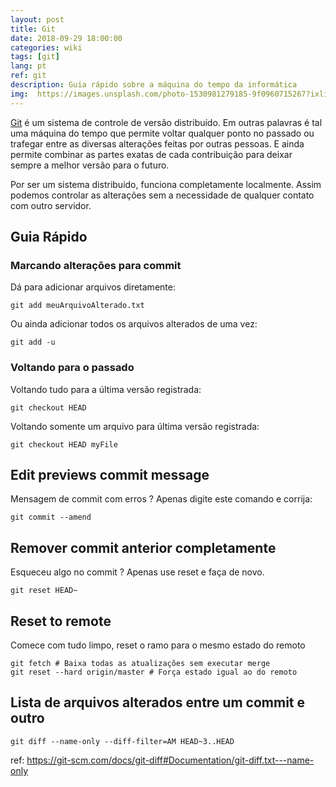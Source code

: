 ```yaml
---
layout: post
title: Git
date: 2018-09-29 18:00:00
categories: wiki
tags: [git]
lang: pt
ref: git
description: Guia rápido sobre a máquina do tempo da informática
img:  https://images.unsplash.com/photo-1530981279185-9f0960715267?ixlib=rb-0.3.5&ixid=eyJhcHBfaWQiOjEyMDd9&s=3e1e6f6a5ab0d2394af4afb7be6ac9ce&auto=format&fit=crop&w=1350&q=80
---
```


[Git](https://git-scm.com) é um sistema de controle de versão distribuído. Em outras palavras é tal uma máquina do tempo que permite voltar qualquer ponto no passado ou trafegar entre as diversas alterações feitas por outras pessoas. E ainda permite combinar as partes exatas de cada contribuição para deixar sempre a melhor versão para o futuro.

Por ser um sistema distribuido, funciona completamente localmente. Assim podemos controlar as alterações sem a necessidade de qualquer contato com outro servidor.

## Guia Rápido

### Marcando alterações para commit

Dá para adicionar arquivos diretamente:
```
git add meuArquivoAlterado.txt
```

Ou ainda adicionar todos os arquivos alterados de uma vez:

```
git add -u
```

### Voltando para o passado

Voltando tudo para a última versão registrada:
```
git checkout HEAD
```

Voltando somente um arquivo para última versão registrada:
```
git checkout HEAD myFile
```

## Edit previews commit message

Mensagem de commit com erros ? Apenas digite este comando e corrija:

```
git commit --amend
```

## Remover commit anterior completamente

Esqueceu algo no commit ? Apenas use reset e faça de novo.

```
git reset HEAD~
```

## Reset to remote

Comece com tudo limpo, reset o ramo para o mesmo estado do remoto

```
git fetch # Baixa todas as atualizações sem executar merge
git reset --hard origin/master # Força estado igual ao do remoto
```

## Lista de arquivos alterados entre um commit e outro

```
git diff --name-only --diff-filter=AM HEAD~3..HEAD
```

ref: https://git-scm.com/docs/git-diff#Documentation/git-diff.txt---name-only
